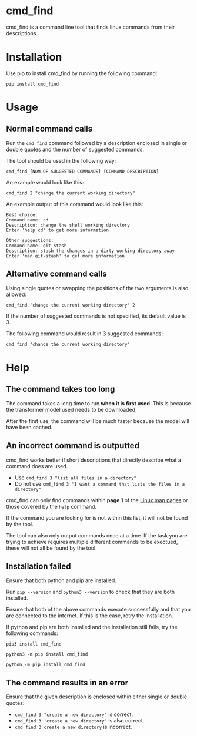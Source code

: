 # cmd_find

cmd_find is a command line tool that finds linux commands from their descriptions.


# Installation

Use pip to install cmd_find by running the following command:

    pip install cmd_find


# Usage

## Normal command calls

Run the `cmd_find` command followed by a description enclosed in single or double quotes and the number of suggested commands.

The tool should be used in the following way:

    cmd_find [NUM OF SUGGESTED COMMANDS] [COMMAND DESCRIPTION]

An example would look like this:

    cmd_find 2 "change the current working directory"

An example output of this command would look like this:

    Best choice:
    Command name: cd
    Description: change the shell working directory
    Enter 'help cd' to get more information
    
    Other suggestions:
    Command name: git-stash
    Description: stash the changes in a dirty working directory away
    Enter 'man git-stash' to get more information


## Alternative command calls

Using single quotes or swapping the positions of the two arguments is also allowed:

    cmd_find 'change the current working directory' 2

If the number of suggested commands is not specified, its default value is 3.

The following command would result in 3 suggested commands:

    cmd_find "change the current working directory"

# Help

## The command takes too long

The command takes a long time to run **when it is first used**. This is because the transformer model used needs to be downloaded.

After the first use, the command will be much faster because the model will have been cached.

## An incorrect command is outputted

cmd_find works better if short descriptions that directly describe what a command does are used.

- Use `cmd_find 3 "list all files in a directory"`
- Do not use `cmd_find 3 "I want a command that lists the files in a directory"`

cmd_find can only find commands within **page 1** of the [Linux man pages](https://github.com/mkerrisk/man-pages) or those covered by the `help` command.

If the command you are looking for is not within this list, it will not be found by the tool.

The tool can also only output commands once at a time. If the task you are trying to achieve requires multiple different commands to be exectued, these will not all be found by the tool.

## Installation failed

Ensure that both python and pip are installed. 

Run `pip --version` and `python3 --version` to check that they are both installed.

Ensure that both of the above commands execute successfully and that you are connected to the internet. If this is the case, retry the installation.

If python and pip are both installed and the installation still fails, try the following commands:

    pip3 install cmd_find

    python3 -m pip install cmd_find

    python -m pip install cmd_find

## The command results in an error

Ensure that the given description is enclosed within either single or double quotes:

- `cmd_find 3 "create a new directory"` is correct.
- `cmd_find 3 'create a new directory'` is also correct.
- `cmd_find 3 create a new directory` is incorrect.